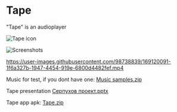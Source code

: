 # Tape
"Tape" is an audioplayer




![Tape icon](https://user-images.githubusercontent.com/98738839/165335707-7fc6f1f9-4142-4e50-92da-a5c4c8f4e72a.png)  

![Screenshots](https://user-images.githubusercontent.com/98738839/166492687-5fa70cbc-15a8-417b-a450-913ee526771c.png)

https://user-images.githubusercontent.com/98738839/169120091-1f6a327b-1947-4454-919e-6800d4482fef.mp4

Music for test, if you dont have one: [Music samples.zip](https://github.com/LT84/Tape/files/8695246/Music.samples.zip)

Tape presentation [Серпухов проект.pptx](https://github.com/LT84/Tape/files/8719218/default.pptx)

Tape app apk: [Tape.zip](https://github.com/LT84/Tape/files/8641372/Tape.zip)

